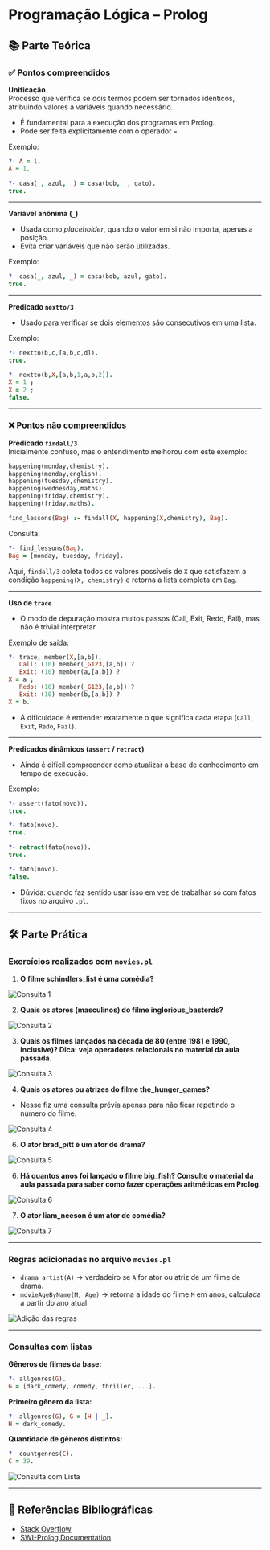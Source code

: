 # Programação Lógica – Prolog

## 📚 Parte Teórica

### ✅ Pontos compreendidos

**Unificação**  
Processo que verifica se dois termos podem ser tornados idênticos, atribuindo valores a variáveis quando necessário.  
- É fundamental para a execução dos programas em Prolog.  
- Pode ser feita explicitamente com o operador `=`.  

Exemplo:  
```prolog
?- A = 1.
A = 1.

?- casa(_, azul, _) = casa(bob, _, gato).
true.
```

---

**Variável anônima (`_`)**  
- Usada como *placeholder*, quando o valor em si não importa, apenas a posição.  
- Evita criar variáveis que não serão utilizadas.  

Exemplo:  
```prolog
?- casa(_, azul, _) = casa(bob, azul, gato).
true.
```

---

**Predicado `nextto/3`**  
- Usado para verificar se dois elementos são consecutivos em uma lista.  

Exemplo:  
```prolog
?- nextto(b,c,[a,b,c,d]).
true.

?- nextto(b,X,[a,b,1,a,b,2]).
X = 1 ;
X = 2 ;
false.
```

---

### ❌ Pontos não compreendidos

**Predicado `findall/3`**  
Inicialmente confuso, mas o entendimento melhorou com este exemplo:  

```prolog
happening(monday,chemistry).
happening(monday,english).
happening(tuesday,chemistry).
happening(wednesday,maths).
happening(friday,chemistry).
happening(friday,maths).

find_lessons(Bag) :- findall(X, happening(X,chemistry), Bag).
```

Consulta:  
```prolog
?- find_lessons(Bag).
Bag = [monday, tuesday, friday].
```

Aqui, `findall/3` coleta todos os valores possíveis de `X` que satisfazem a condição `happening(X, chemistry)` e retorna a lista completa em `Bag`.  

---

**Uso de `trace`**  
- O modo de depuração mostra muitos passos (Call, Exit, Redo, Fail), mas não é trivial interpretar.  

Exemplo de saída:  
```prolog
?- trace, member(X,[a,b]).
   Call: (10) member(_G123,[a,b]) ?
   Exit: (10) member(a,[a,b]) ?
X = a ;
   Redo: (10) member(_G123,[a,b]) ?
   Exit: (10) member(b,[a,b]) ?
X = b.
```

- A dificuldade é entender exatamente o que significa cada etapa (`Call`, `Exit`, `Redo`, `Fail`).  

---

**Predicados dinâmicos (`assert` / `retract`)**  
- Ainda é difícil compreender como atualizar a base de conhecimento em tempo de execução.  

Exemplo:  
```prolog
?- assert(fato(novo)).
true.

?- fato(novo).
true.

?- retract(fato(novo)).
true.

?- fato(novo).
false.
```

- Dúvida: quando faz sentido usar isso em vez de trabalhar só com fatos fixos no arquivo `.pl`.  

---

## 🛠️ Parte Prática

### Exercícios realizados com `movies.pl`
1. **O filme schindlers_list é uma comédia?**

![Consulta 1](ex1.gif)

2. **Quais os atores (masculinos) do filme inglorious_basterds?**

![Consulta 2](ex2.gif)

3. **Quais os filmes lançados na década de 80 (entre 1981 e 1990, inclusive)? Dica: veja operadores relacionais no material da aula passada.**

 ![Consulta 3](ex3.gif)

4. **Quais os atores ou atrizes do filme the_hunger_games?**
 -  Nesse fiz uma consulta prévia apenas para não ficar repetindo o número do filme.

 ![Consulta 4](ex4.gif)

6. **O ator brad_pitt é um ator de drama?**

 ![Consulta 5](ex5.gif)

6. **Há quantos anos foi lançado o filme big_fish? Consulte o material da aula passada para saber como fazer operações aritméticas em Prolog.**

 ![Consulta 6](ex6.gif)

7. **O ator liam_neeson é um ator de comédia?**

 ![Consulta 7](ex7.gif)
 

---

### Regras adicionadas no arquivo `movies.pl`

- `drama_artist(A)` → verdadeiro se `A` for ator ou atriz de um filme de drama.  
- `movieAgeByName(M, Age)` → retorna a idade do filme `M` em anos, calculada a partir do ano atual.  

![Adição das regras](adicionaRegra12.gif)

---

### Consultas com listas

**Gêneros de filmes da base:**  
```prolog
?- allgenres(G).
G = [dark_comedy, comedy, thriller, ...].
```

**Primeiro gênero da lista:**  
```prolog
?- allgenres(G), G = [H | _].
H = dark_comedy.
```

**Quantidade de gêneros distintos:**  
```prolog
?- countgenres(C).
C = 39.
```

![Consulta com Lista](consultaComLista.gif)

---

## 📖 Referências Bibliográficas

- [Stack Overflow](https://stackoverflow.com/questions/64223921/how-do-i-write-findall-in-a-prolog-code-itself)  
- [SWI-Prolog Documentation](https://www.swi-prolog.org/pldoc/man?section=lists) 
